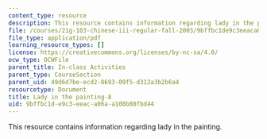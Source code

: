 ```yaml
---
content_type: resource
description: This resource contains information regarding lady in the painting.
file: /courses/21g-103-chinese-iii-regular-fall-2003/9bffbc1de9c3eeaca06aa108b80fbd44_MIT21G_103F03_painting8.pdf
file_type: application/pdf
learning_resource_types: []
license: https://creativecommons.org/licenses/by-nc-sa/4.0/
ocw_type: OCWFile
parent_title: In-class Activities
parent_type: CourseSection
parent_uid: 49d6d7be-ecd2-8693-09f5-d312a3b2b6a4
resourcetype: Document
title: Lady in the painting-8
uid: 9bffbc1d-e9c3-eeac-a06a-a108b80fbd44
---
```

This resource contains information regarding lady in the painting.